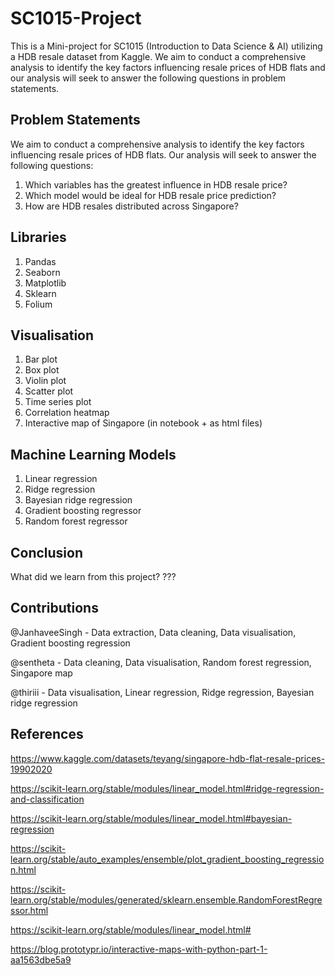 # SC1015-Project

This is a Mini-project for SC1015 (Introduction to Data Science & AI) utilizing a HDB resale dataset from Kaggle. We aim to conduct a comprehensive analysis to identify the key factors influencing resale prices of HDB flats and our analysis will seek to answer the following questions in problem statements.

## Problem Statements
We aim to conduct a comprehensive analysis to identify the key factors influencing resale prices of HDB flats. Our analysis will seek to answer the following questions:
1) Which variables has the greatest influence in HDB resale price?
2) Which model would be ideal for HDB resale price prediction?
3) How are HDB resales distributed across Singapore?

## Libraries
1) Pandas
2) Seaborn
3) Matplotlib
4) Sklearn
5) Folium

## Visualisation
1) Bar plot
2) Box plot
3) Violin plot
4) Scatter plot
5) Time series plot
6) Correlation heatmap
7) Interactive map of Singapore (in notebook + as html files)

## Machine Learning Models
1) Linear regression
2) Ridge regression
3) Bayesian ridge regression
4) Gradient boosting regressor
5) Random forest regressor

## Conclusion

What did we learn from this project?
???

## Contributions
@JanhaveeSingh - Data extraction, Data cleaning, Data visualisation, Gradient boosting regression 

@sentheta - Data cleaning, Data visualisation, Random forest regression, Singapore map

@thiriii - Data visualisation, Linear regression, Ridge regression, Bayesian ridge regression

## References

https://www.kaggle.com/datasets/teyang/singapore-hdb-flat-resale-prices-19902020

https://scikit-learn.org/stable/modules/linear_model.html#ridge-regression-and-classification

https://scikit-learn.org/stable/modules/linear_model.html#bayesian-regression

https://scikit-learn.org/stable/auto_examples/ensemble/plot_gradient_boosting_regression.html

https://scikit-learn.org/stable/modules/generated/sklearn.ensemble.RandomForestRegressor.html

https://scikit-learn.org/stable/modules/linear_model.html#

https://blog.prototypr.io/interactive-maps-with-python-part-1-aa1563dbe5a9

